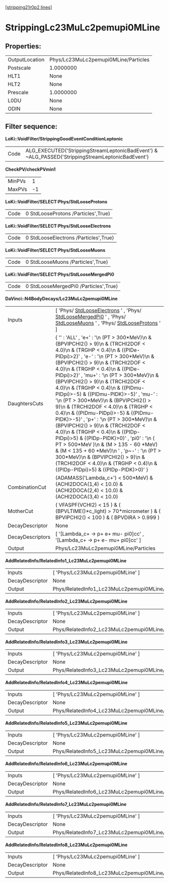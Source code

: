 [[stripping21r0p2 lines]](./stripping21r0p2-leptonic)

# StrippingLc23MuLc2pemupi0MLine

## Properties:

|                |                                      |
|----------------|--------------------------------------|
| OutputLocation | Phys/Lc23MuLc2pemupi0MLine/Particles |
| Postscale      | 1.0000000                            |
| HLT1           | None                                 |
| HLT2           | None                                 |
| Prescale       | 1.0000000                            |
| L0DU           | None                                 |
| ODIN           | None                                 |

## Filter sequence:

**LoKi::VoidFilter/StrippingGoodEventConditionLeptonic**

|      |                                                                                                   |
|------|---------------------------------------------------------------------------------------------------|
| Code | ALG_EXECUTED('StrippingStreamLeptonicBadEvent') & \~ALG_PASSED('StrippingStreamLeptonicBadEvent') |

**CheckPV/checkPVmin1**

|        |     |
|--------|-----|
| MinPVs | 1   |
| MaxPVs | -1  |

**LoKi::VoidFilter/SELECT:Phys/StdLooseProtons**

|      |                                     |
|------|-------------------------------------|
| Code | 0 StdLooseProtons /Particles',True) |

**LoKi::VoidFilter/SELECT:Phys/StdLooseElectrons**

|      |                                       |
|------|---------------------------------------|
| Code | 0 StdLooseElectrons /Particles',True) |

**LoKi::VoidFilter/SELECT:Phys/StdLooseMuons**

|      |                                   |
|------|-----------------------------------|
| Code | 0 StdLooseMuons /Particles',True) |

**LoKi::VoidFilter/SELECT:Phys/StdLooseMergedPi0**

|      |                                       |
|------|---------------------------------------|
| Code | 0 StdLooseMergedPi0 /Particles',True) |

**DaVinci::N4BodyDecays/Lc23MuLc2pemupi0MLine**

|                  |                                                                                                                                                                                                                                                                                                                                                                                                                                                                                                                                                                                                                                                                                                                                                                                                                                                                                                                                   |
|------------------|-----------------------------------------------------------------------------------------------------------------------------------------------------------------------------------------------------------------------------------------------------------------------------------------------------------------------------------------------------------------------------------------------------------------------------------------------------------------------------------------------------------------------------------------------------------------------------------------------------------------------------------------------------------------------------------------------------------------------------------------------------------------------------------------------------------------------------------------------------------------------------------------------------------------------------------|
| Inputs           | [ 'Phys/ [StdLooseElectrons](./stripping21r0p2-stdlooseelectrons) ' , 'Phys/ [StdLooseMergedPi0](./stripping21r0p2-stdloosemergedpi0) ' , 'Phys/ [StdLooseMuons](./stripping21r0p2-stdloosemuons) ' , 'Phys/ [StdLooseProtons](./stripping21r0p2-stdlooseprotons) ' ]                                                                                                                                                                                                                                                                                                                                                                                                                                                                                                                                                                                                                                                           |
| DaughtersCuts    | { '' : 'ALL' , 'e+' : '\n (PT \> 300\*MeV)\n & (BPVIPCHI2() \> 9)\n & (TRCHI2DOF \< 4.0)\n & (TRGHP \< 0.4)\n & ((PIDe-PIDpi)\>2)' , 'e-' : '\n (PT \> 300\*MeV)\n & (BPVIPCHI2() \> 9)\n & (TRCHI2DOF \< 4.0)\n & (TRGHP \< 0.4)\n & ((PIDe-PIDpi)\>2)' , 'mu+' : '\n (PT \> 300\*MeV)\n & (BPVIPCHI2() \> 9)\n & (TRCHI2DOF \< 4.0)\n & (TRGHP \< 0.4)\n & ((PIDmu-PIDpi)\>-5) & ((PIDmu-PIDK)\>-5)' , 'mu-' : '\n (PT \> 300\*MeV)\n & (BPVIPCHI2() \> 9)\n & (TRCHI2DOF \< 4.0)\n & (TRGHP \< 0.4)\n & ((PIDmu-PIDpi)\>-5) & ((PIDmu-PIDK)\>-5)' , 'p+' : '\n (PT \> 300\*MeV)\n & (BPVIPCHI2() \> 9)\n & (TRCHI2DOF \< 4.0)\n & (TRGHP \< 0.4)\n & ((PIDp-PIDpi)\>5) & ((PIDp-PIDK)\>0)' , 'pi0' : '\n ( PT \> 500\*MeV )\n & (M \> 135 - 60 \*MeV) & (M \< 135 + 60 \*MeV)\n ' , 'p\~-' : '\n (PT \> 300\*MeV)\n & (BPVIPCHI2() \> 9)\n & (TRCHI2DOF \< 4.0)\n & (TRGHP \< 0.4)\n & ((PIDp-PIDpi)\>5) & ((PIDp-PIDK)\>0)' } |
| CombinationCut   | (ADAMASS('Lambda_c+') \< 500\*MeV) & (ACHI2DOCA(1,4) \< 10.0) & (ACHI2DOCA(2,4) \< 10.0) & (ACHI2DOCA(3,4) \< 10.0)                                                                                                                                                                                                                                                                                                                                                                                                                                                                                                                                                                                                                                                                                                                                                                                                               |
| MotherCut        | ( VFASPF(VCHI2) \< 15 ) & ( (BPVLTIME()\*c_light) \> 70\*micrometer ) & ( BPVIPCHI2() \< 100 ) & ( BPVDIRA \> 0.999 )                                                                                                                                                                                                                                                                                                                                                                                                                                                                                                                                                                                                                                                                                                                                                                                                             |
| DecayDescriptor  | None                                                                                                                                                                                                                                                                                                                                                                                                                                                                                                                                                                                                                                                                                                                                                                                                                                                                                                                              |
| DecayDescriptors | [ '[Lambda_c+ -\> p+ e+ mu- pi0]cc' , '[Lambda_c+ -\> p+ e- mu+ pi0]cc' ]                                                                                                                                                                                                                                                                                                                                                                                                                                                                                                                                                                                                                                                                                                                                                                                                                                                   |
| Output           | Phys/Lc23MuLc2pemupi0MLine/Particles                                                                                                                                                                                                                                                                                                                                                                                                                                                                                                                                                                                                                                                                                                                                                                                                                                                                                              |

**AddRelatedInfo/RelatedInfo1_Lc23MuLc2pemupi0MLine**

|                 |                                                   |
|-----------------|---------------------------------------------------|
| Inputs          | [ 'Phys/Lc23MuLc2pemupi0MLine' ]                |
| DecayDescriptor | None                                              |
| Output          | Phys/RelatedInfo1_Lc23MuLc2pemupi0MLine/Particles |

**AddRelatedInfo/RelatedInfo2_Lc23MuLc2pemupi0MLine**

|                 |                                                   |
|-----------------|---------------------------------------------------|
| Inputs          | [ 'Phys/Lc23MuLc2pemupi0MLine' ]                |
| DecayDescriptor | None                                              |
| Output          | Phys/RelatedInfo2_Lc23MuLc2pemupi0MLine/Particles |

**AddRelatedInfo/RelatedInfo3_Lc23MuLc2pemupi0MLine**

|                 |                                                   |
|-----------------|---------------------------------------------------|
| Inputs          | [ 'Phys/Lc23MuLc2pemupi0MLine' ]                |
| DecayDescriptor | None                                              |
| Output          | Phys/RelatedInfo3_Lc23MuLc2pemupi0MLine/Particles |

**AddRelatedInfo/RelatedInfo4_Lc23MuLc2pemupi0MLine**

|                 |                                                   |
|-----------------|---------------------------------------------------|
| Inputs          | [ 'Phys/Lc23MuLc2pemupi0MLine' ]                |
| DecayDescriptor | None                                              |
| Output          | Phys/RelatedInfo4_Lc23MuLc2pemupi0MLine/Particles |

**AddRelatedInfo/RelatedInfo5_Lc23MuLc2pemupi0MLine**

|                 |                                                   |
|-----------------|---------------------------------------------------|
| Inputs          | [ 'Phys/Lc23MuLc2pemupi0MLine' ]                |
| DecayDescriptor | None                                              |
| Output          | Phys/RelatedInfo5_Lc23MuLc2pemupi0MLine/Particles |

**AddRelatedInfo/RelatedInfo6_Lc23MuLc2pemupi0MLine**

|                 |                                                   |
|-----------------|---------------------------------------------------|
| Inputs          | [ 'Phys/Lc23MuLc2pemupi0MLine' ]                |
| DecayDescriptor | None                                              |
| Output          | Phys/RelatedInfo6_Lc23MuLc2pemupi0MLine/Particles |

**AddRelatedInfo/RelatedInfo7_Lc23MuLc2pemupi0MLine**

|                 |                                                   |
|-----------------|---------------------------------------------------|
| Inputs          | [ 'Phys/Lc23MuLc2pemupi0MLine' ]                |
| DecayDescriptor | None                                              |
| Output          | Phys/RelatedInfo7_Lc23MuLc2pemupi0MLine/Particles |

**AddRelatedInfo/RelatedInfo8_Lc23MuLc2pemupi0MLine**

|                 |                                                   |
|-----------------|---------------------------------------------------|
| Inputs          | [ 'Phys/Lc23MuLc2pemupi0MLine' ]                |
| DecayDescriptor | None                                              |
| Output          | Phys/RelatedInfo8_Lc23MuLc2pemupi0MLine/Particles |
